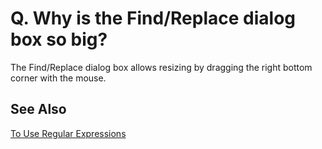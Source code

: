 # Q. Why is the Find/Replace dialog box so big?

The Find/Replace dialog box allows resizing by dragging the right bottom corner with the mouse.

## See Also

[To Use Regular Expressions](../../howto/search/search_regexp)
